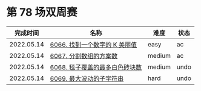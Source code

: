 # 第 78 场双周赛

**完成时间**|**名称**|**难度**|**状态**
------------|--------|--------|-------
2022.05.14|[6066. 找到一个数字的 K 美丽值](./6066.%20找到一个数字的%20K%20美丽值)|easy|ac
2022.05.14|[6067. 分割数组的方案数](./6067.%20分割数组的方案数)|medium|ac
2022.05.14|[6068. 毯子覆盖的最多白色砖块数](./6068.%20毯子覆盖的最多白色砖块数)|medium|undo
2022.05.14|[6069. 最大波动的子字符串](./6069.%20最大波动的子字符串)|hard|undo
